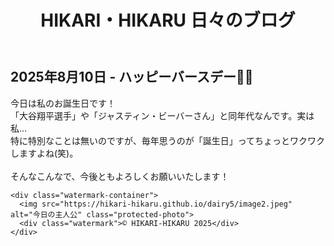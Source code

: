 <!DOCTYPE html>
<html lang="ja">
<head>
  <meta charset="UTF-8">
  <title>2025年8月10日 - My birthday!</title>
  <link rel="stylesheet" href="../style.css">

  <style>
    #blackout {
      display: none;
      position: fixed;
      inset: 0;
      background: black;
      z-index: 9999;
    }

    .protected-photo {
      width: 100%;
      user-select: none;
      -webkit-user-drag: none;
      pointer-events: auto;
      display: block;
    }

    .watermark-container {
      position: relative;
      display: inline-block;
      width: 300px;
      margin-bottom: 16px;
    }

    .watermark {
      position: absolute;
      top: 50%;
      left: 50%;
      transform: translate(-50%, -50%);
      color: white;
      font-size: 24px;
      opacity: 0.2;
      background: rgba(0, 0, 0, 0.5);
      padding: 10px 20px;
      border-radius: 10px;
      text-shadow: 2px 2px 4px black;
      pointer-events: none;
      white-space: nowrap;
    }
  </style>
</head>
<body oncontextmenu="return false;" onselectstart="return false;" ondragstart="return false;">
  <header>
    <h1>HIKARI・HIKARU 日々のブログ</h1>
  </header>

  <main>
    <h2>2025年8月10日 - ハッピーバースデー🎂✨</h2>
    <p>
      今日は私のお誕生日です！<br>
      「大谷翔平選手」や「ジャスティン・ビーバーさん」と同年代なんです。実は私... <br>
      特に特別なことは無いのですが、毎年思うのが「誕生日」ってちょっとワクワクしますよね(笑)。<br><br>
      そんなこんなで、今後ともよろしくお願いいたします！
    </p>

    <div class="watermark-container">
      <img src="https://hikari-hikaru.github.io/dairy5/image2.jpeg" alt="今日の主人公" class="protected-photo">
      <div class="watermark">© HIKARI-HIKARU 2025</div>
    </div>
  </main>

  <div id="blackout"></div>

  <script>
    const photos = document.querySelectorAll('.protected-photo');
    const blackout = document.getElementById('blackout');

    photos.forEach(photo => {
      let timer;
      photo.addEventListener('touchstart', () => {
        timer = setTimeout(() => {
          blackout.style.display = 'block';
        }, 500);
      });
      photo.addEventListener('touchend', () => clearTimeout(timer));
      photo.addEventListener('touchcancel', () => clearTimeout(timer));
    });

    blackout.addEventListener('click', () => {
      blackout.style.display = 'none';
    });
  </script>
</body>
</html>
